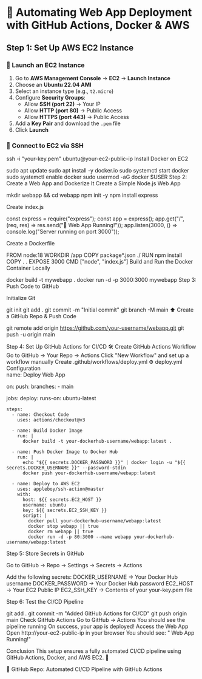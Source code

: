 # 🚀 Automating Web App Deployment with GitHub Actions, Docker & AWS  

## Step 1: Set Up AWS EC2 Instance  

### 🎯 Launch an EC2 Instance  
1. Go to **AWS Management Console** → **EC2** → **Launch Instance**  
2. Choose an **Ubuntu 22.04 AMI**  
3. Select an instance type (e.g., `t2.micro`)  
4. Configure **Security Groups**:  
   - Allow **SSH (port 22)** → Your IP  
   - Allow **HTTP (port 80)** → Public Access  
   - Allow **HTTPS (port 443)** → Public Access  
5. Add a **Key Pair** and download the `.pem` file  
6. Click **Launch**  

### 🔗 Connect to EC2 via SSH  

ssh -i "your-key.pem" ubuntu@your-ec2-public-ip
Install Docker on EC2

sudo apt update
sudo apt install -y docker.io
sudo systemctl start docker
sudo systemctl enable docker
sudo usermod -aG docker $USER
Step 2: Create a Web App and Dockerize It
 Create a Simple Node.js Web App

mkdir webapp && cd webapp
npm init -y
npm install express

 Create index.js

const express = require("express");
const app = express();
app.get("/", (req, res) => res.send("🚀 Web App Running!"));
app.listen(3000, () => console.log("Server running on port 3000"));

 Create a Dockerfile

FROM node:18
WORKDIR /app
COPY package*.json ./
RUN npm install
COPY . .
EXPOSE 3000
CMD ["node", "index.js"]
 Build and Run the Docker Container Locally

docker build -t mywebapp .
docker run -d -p 3000:3000 mywebapp
Step 3: Push Code to GitHub

 Initialize Git

git init
git add .
git commit -m "Initial commit"
git branch -M main
⬆ Create a GitHub Repo & Push Code

git remote add origin https://github.com/your-username/webapp.git
git push -u origin main


Step 4: Set Up GitHub Actions for CI/CD
🛠 Create GitHub Actions Workflow
Go to GitHub → Your Repo → Actions
Click "New Workflow" and set up a workflow manually
Create .github/workflows/deploy.yml
⚙ deploy.yml Configuration
\
name: Deploy Web App

on:
  push:
    branches:
      - main

jobs:
  deploy:
    runs-on: ubuntu-latest
    
    steps:
      - name: Checkout Code
        uses: actions/checkout@v3

      - name: Build Docker Image
        run: |
          docker build -t your-dockerhub-username/webapp:latest .

      - name: Push Docker Image to Docker Hub
        run: |
          echo "${{ secrets.DOCKER_PASSWORD }}" | docker login -u "${{ secrets.DOCKER_USERNAME }}" --password-stdin
          docker push your-dockerhub-username/webapp:latest

      - name: Deploy to AWS EC2
        uses: appleboy/ssh-action@master
        with:
          host: ${{ secrets.EC2_HOST }}
          username: ubuntu
          key: ${{ secrets.EC2_SSH_KEY }}
          script: |
            docker pull your-dockerhub-username/webapp:latest
            docker stop webapp || true
            docker rm webapp || true
            docker run -d -p 80:3000 --name webapp your-dockerhub-username/webapp:latest
            
Step 5: Store Secrets in GitHub

Go to GitHub → Repo → Settings → Secrets → Actions

Add the following secrets:
DOCKER_USERNAME → Your Docker Hub username
DOCKER_PASSWORD → Your Docker Hub password
EC2_HOST → Your EC2 Public IP
EC2_SSH_KEY → Contents of your your-key.pem file

Step 6: Test the CI/CD Pipeline

git add .
git commit -m "Added GitHub Actions for CI/CD"
git push origin main
Check GitHub Actions
Go to GitHub → Actions
You should see the pipeline running
On success, your app is deployed!
 Access the Web App
Open http://your-ec2-public-ip in your browser
You should see:
" Web App Running!"

 Conclusion
This setup ensures a fully automated CI/CD pipeline using GitHub Actions, Docker, and AWS EC2. 🚀

🔗 GitHub Repo: Automated CI/CD Pipeline with GitHub Actions
